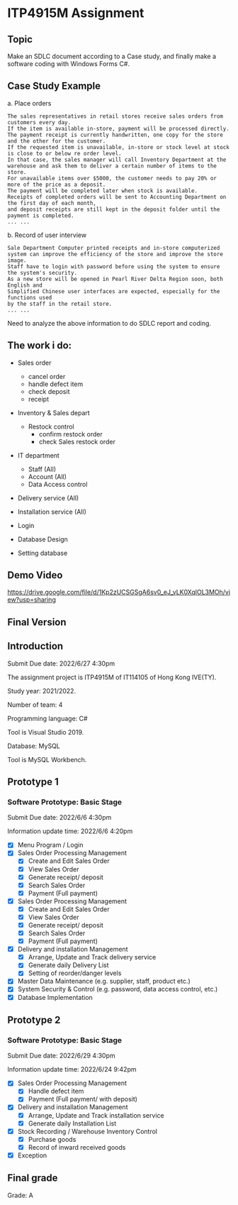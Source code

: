# ITP4915M Assignment

## Topic
Make an SDLC document according to a Case study, and finally make a software coding with Windows Forms C#.

## Case Study Example
a. Place orders

    The sales representatives in retail stores receive sales orders from customers every day.
    If the item is available in-store, payment will be processed directly. 
    The payment receipt is currently handwritten, one copy for the store and the other for the customer. 
    If the requested item is unavailable, in-store or stock level at stock is close to or below re order level. 
    In that case, the sales manager will call Inventory Department at the warehouse and ask them to deliver a certain number of items to the store. 
    For unavailable items over $5000, the customer needs to pay 20% or more of the price as a deposit. 
    The payment will be completed later when stock is available. 
    Receipts of completed orders will be sent to Accounting Department on the first day of each month, 
    and deposit receipts are still kept in the deposit folder until the payment is completed.
    ... ...

b. Record of user interview

	Sale Department Computer printed receipts and in-store computerized system can improve the efficiency of the store and improve the store image.
    Staff have to login with password before using the system to ensure the system's security.
    As a new store will be opened in Pearl River Delta Region soon, both English and
    Simplified Chinese user interfaces are expected, especially for the functions used
    by the staff in the retail store.
    ... ...

Need to analyze the above information to do SDLC report and coding.

## The work i do: 
- Sales order
  - cancel order
  - handle defect item
  - check deposit
  - receipt

- Inventory & Sales depart
  - Restock control
    - confirm restock order
    - check Sales restock order

- IT department
  - Staff (All)
  - Account (All)
  - Data Access control

- Delivery service (All)
- Installation service (All)

- Login

- Database Design
- Setting database

## Demo Video
https://drive.google.com/file/d/1Kp2zUCSGSgA6sv0_eJ_vLK0XqlOL3MOh/view?usp=sharing

## Final Version

## Introduction
Submit Due date: 2022/6/27 4:30pm

The assignment project is ITP4915M of IT114105 of Hong Kong IVE(TY).
 
Study year: 2021/2022.

Number of team: 4

Programming language: C#

Tool is Visual Studio 2019.

Database: MySQL

Tool is MySQL Workbench.

## Prototype 1 
### Software Prototype: Basic Stage
Submit Due date: 2022/6/6 4:30pm

Information update time: 2022/6/6 4:20pm

*	[x] Menu Program / Login
*	[x] Sales Order Processing Management
    * [x] Create and Edit Sales Order
    * [x] View Sales Order
    *	[x] Generate receipt/ deposit
    *	[x] Search Sales Order
    *	[x] Payment (Full payment)
*	[x] Sales Order Processing Management
    * [x] Create and Edit Sales Order
    * [x] View Sales Order
    *	[x] Generate receipt/ deposit
    *	[x] Search Sales Order
    *	[x] Payment (Full payment)
* [x]	Delivery and installation Management
    *	[x] Arrange, Update and Track delivery service
    *	[x] Generate daily Delivery List
    *	[x] Setting of reorder/danger levels
*	[x] Master Data Maintenance (e.g. supplier, staff, product etc.)
*	[x] System Security & Control (e.g. password, data access control, etc.)
*	[x] Database Implementation

## Prototype 2
### Software Prototype: Basic Stage
Submit Due date: 2022/6/29 4:30pm

Information update time: 2022/6/24 9:42pm
* [x] Sales Order Processing Management
   * [x] Handle defect item
   * [x] Payment (Full payment/ with deposit)
* [x] Delivery and installation Management
   * [x] Arrange, Update and Track installation service
   * [x] Generate daily Installation List
* [x] Stock Recording / Warehouse Inventory Control
   * [x] Purchase goods
   * [x] Record of inward received goods
   
* [x] Exception

## Final grade
Grade: A
